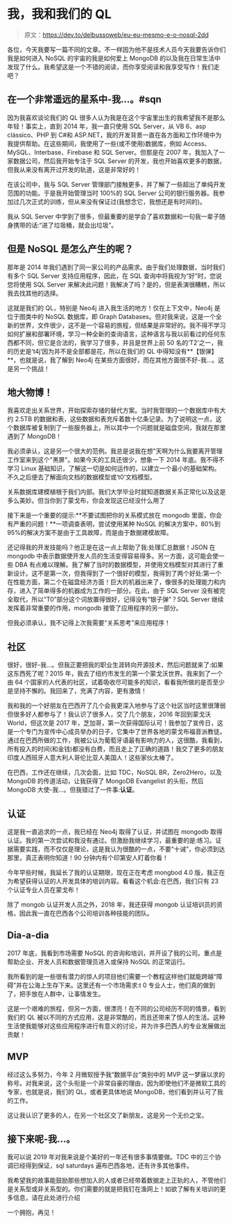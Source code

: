 # 我，我和我们的 QL

> 原文：<https://dev.to/delbussoweb/eu-eu-mesmo-e-o-nosql-2dd>

各位，今天我要写一篇不同的文章。不一样因为他不是技术人员今天我要告诉你们我是如何进入 NoSQL 的宇宙的我是如何爱上 MongoDB 的以及我在日常生活中发现了什么。我希望这是一个不错的阅读，而你享受阅读和我享受写作！我们走吧？

## 在一个非常遥远的星系中-我...。#sqn

因为我喜欢谈论我们的 QL 很多人认为我是在这个宇宙里出生的我希望我不是那么年轻！事实上，直到 2014 年，我一直只使用 SQL Server，从 VB 6、asp clássico、PHP 到 C#和 ASP.NET，我的开发背景一直在各方面和工作环境中为我提供帮助。在这些期间，我使用了一些(或不使用)数据库，例如 Access、MySQL、Interbase、Firebase 和 SQL Server。但那是在 2007 年，我加入了一家数据公司，然后我开始专注于 SQL Server 的开发，我也开始喜欢更多的数据，但我从来没有离开过开发的轨道，这是非常好的！

在该公司中，我与 SQL Server 管理部门接触更多，并了解了一些超出了单纯开发范围的功能。于是我开始管理当时 100%的 SQL Server 公司的银行服务器。我参加过几次正式的训练，但从来没有保证过(我想念它，我想还是有时间的)。

我从 SQL Server 中学到了很多，但最重要的是学会了喜欢数据和一句我一辈子随身携带的话:“进了垃圾桶，就会出垃圾”。

## 但是 NoSQL 是怎么产生的呢？

那年是 2014 年我们遇到了同一家公司的产品需求。由于我们处理数据，当时我们有多个 SQL Server 支持应用程序，因此，在 SQL 查询中将我视为“好”时，您说您将使用 SQL Server 来解决此问题！我解决了吗？是的，但是表演很糟糕，所以我去找其他的选择。

这就是我们的 QL，特别是 Neo4j 进入我生活的地方！仅在上下文中，Neo4j 是位于图类中的 NoSQL 数据库，即 Graph Databases。但对我来说，这是一个全新的世界，文件很少，这不是一个容易的旅程，但结果是非常好的。我不得不学习如何扩展和部署环境，学习一种全新的查询语言，这种语言与我以前看过的任何东西都不同，但它是合法的，我学习了很多，并且是世界上前 50 名的‘T2’之一，我的历史是‘t4j’因为并不是全部都是花，所以在我们的 QL 中得知没有**【银弹】**，也就是说，我了解到 Neo4j 在某些方面很好，而在其他方面很不好-我...。这是另一个挑战！

## 地大物博！

我喜欢走出关系世界，开始探索存储的替代方案。当时我管理的一个数据库中有大约 2.5TB 的数据和表，这些数据和表充斥着数十亿条记录。为了说明这一点，这个数据库被复制到了一些服务器上，所以其中一个问题就是磁盘空间，我就在那里遇到了 MongoDB！

我必须承认，这是另一个很大的范例。我总是说我在想"天啊为什么我要离开管理工作室来到这个"黑屏"。如果今天的工具还很少，想象一下 2014 年底。我不得不学习 Linux 基础知识，了解这一切是如何运作的，以建立一个最小的基础架构。不久之后便去了解面向文档的数据模型或‘t0’文档模型。

关系数据库建模植根于我们内部。我们大学毕业时就知道数据关系正常化以及这是多么美妙。但当你到了蒙戈布，你会发现这已经没什么用了

接下来是一个重要的提示:**不要试图把你的关系模式放在 mongodb 里面，你会有严重的问题！**一项调查表明，尝试使用某种 NoSQL 的解决方案中，80%到 95%的解决方案不是由于工具故障，而是由于数据建模故障。

还记得我的开发技能吗？他正是在这一点上帮助了我:处理汇总数据！JSON 在 mongodb 中表示数据使开发人员的生活变得容易得多。另一方面，这可能会使一些 DBA 有点难以理解。我了解了当时的数据模型，并使用文档模型对其进行了重新设计。这不是第一次，但我得到了一个很好的模型，我得到了两个好处:第一个在性能方面，第二个在磁盘经济方面！巨大的机器出来了，像很多的处理能力和内存，进入了简单得多的机器成为工作的一部分。在此，由于 SQL Server 没有被完全取代，所以“T0”部分这个词放置得很好，记得没有“银子弹”？SQL Server 继续发挥着非常重要的作用，mongodb 接管了应用程序的另一部分。

但我必须承认，我不记得上次我需要“关系思考”来应用程序！

## 社区

很好，很好-我...。但我正要把我的职业生涯转向开源技术，然后问题就来了:如果这东西死了呢？2015 年，我去了纽约市发生的第一个蒙戈沃世界。我来到了一个由 64 个国家的人代表的社区，试着吸收尽可能多的知识，看看我所做的是否至少是坚持不懈的。我回来了，充满了内容，更有激情！

我和我的一个好朋友在巴西开了几个会我更深入地参与了这个社区当时这里很薄弱但很多好人都参与了！我认识了很多人，交了几个朋友，2016 年回到蒙戈沃 World，但这次是 2017 年，芝加哥，第一次获得国际认可！我参加了宣传日，这是一个专门为宣传中心成员举办的日子，它集中了世界各地的蒙戈布福音派教徒。通过在巴西所做的工作，我被公认为葡萄牙语最有影响力的人，这很酷，我看到，所有投入的时间(和金钱)都没有白费，而且走上了正确的道路！我交了更多的朋友印度人西班牙人意大利人哥伦比亚人美国人！这些家伙太棒了。

在巴西，工作还在继续，几次会面，比如 TDC，NoSQL BR，Zero2Hero，以及 MongoDB 的传道活动，让我获得了 MongoDB Evangelist 的头衔，然后 MongoDB 大使-我...。但我错过了一件事:**认证**。

## 认证

这是我一直追求的一点，我已经在 Neo4j 取得了认证，并试图在 mongodb 取得认证。我的第一次尝试和我没有通过。但激励我继续学习，最重要的是:练习。证据需要实践，而不仅仅是理论，这是我认为很酷的一点，不要“十诫”，你必须到达那里，真正表明你知道！90 分钟内有个印第安人盯着你看！

今年早些时候，我延长了我的认证期限，现在正在考虑 mongbod 4.0 版，我正在为希望获得认证的人开发具体的培训内容。看看这个机会:在巴西，我们只有 23 个认证专业人员在蒙戈布！

除了 mongob 认证开发人员之外，2018 年，我还获得 mongob 认证培训员的资格，因此我一直在巴西各个公司培训各种技能的团队。

## Dia-a-dia

2017 年底，我看到市场需要 NoSQL 的咨询和培训，并开设了我的公司。重点是帮助企业、开发人员和数据管理员进入或保持 NoSQL 的正常运行。

我所看到的是一些很有潜力的惊人的项目他们需要一个教程这样他们就能跨越“障碍”并在公海上生存下来。这里还有一个市场需求:t 0 专业人士，他们真的做到了，把手放在人群中，让事情发生。

这是一个艰难的旅程，但另一方面，很漂亮！在不同的公司经历不同的情景，看到我们的 QL 被以不同的方式应用，这是非常酷的，而且还带来了惊人的生活。这种生活使我能够对这些应用程序进行有意义的讨论，并为许多巴西人的专业发展做出贡献！

## MVP

经过这么多努力，今年 2 月微软授予我“数据平台”类别中的 MVP 这一梦寐以求的称号。对我来说，这个头衔是一个非常自豪的理由，因为即使他们不是微软工具的专家，也就是说，我们的 QL，或者更具体地说 MongoDB，他们看到并认可了我的工作。

这让我认识了更多的人，在另一个社区交了新朋友。这是另一个无价之宝。

## 接下来呢-我...。

我可以说 2019 年对我来说是个美好的一年还有很多事情要做。TDC 中的三个协调已经得到保证，sql saturdays 遍布巴西各地，还有许多其他事件。

我希望我的故事能鼓励那些想加入的人或者已经带着数据走上正轨的人，不管他们是关系型或非关系型的。你们需要的就是把我钉在渔网上！如欲了解有关培训的更多信息，请在此处进行介绍

一个拥抱，再见！